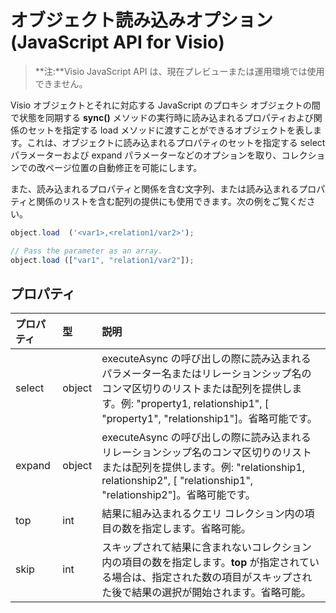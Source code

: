 # <a name="object-load-options-javascript-api-for-visio"></a>オブジェクト読み込みオプション (JavaScript API for Visio)

>**注:**Visio JavaScript API は、現在プレビューまたは運用環境では使用できません。

Visio オブジェクトとそれに対応する JavaScript のプロキシ オブジェクトの間で状態を同期する **sync()** メソッドの実行時に読み込まれるプロパティおよび関係のセットを指定する load メソッドに渡すことができるオブジェクトを表します。これは、オブジェクトに読み込まれるプロパティのセットを指定する select パラメーターおよび expand パラメーターなどのオプションを取り、コレクションでの改ページ位置の自動修正を可能にします。

また、読み込まれるプロパティと関係を含む文字列、または読み込まれるプロパティと関係のリストを含む配列の提供にも使用できます。次の例をご覧ください。

```js
object.load  ('<var1>,<relation1/var2>');

// Pass the parameter as an array.
object.load (["var1", "relation1/var2"]);
```

## <a name="properties"></a>プロパティ

| プロパティ | 型  | 説明 |
|:---------|:------|:------------|
|select    |object |executeAsync の呼び出しの際に読み込まれるパラメーター名またはリレーションシップ名のコンマ区切りのリストまたは配列を提供します。例: "property1, relationship1", [ "property1", "relationship1"]。省略可能です。|
|expand    |object |executeAsync の呼び出しの際に読み込まれるリレーションシップ名のコンマ区切りのリストまたは配列を提供します。例: "relationship1, relationship2", [ "relationship1", "relationship2"]。省略可能です。|
|top       |int    |結果に組み込まれるクエリ コレクション内の項目の数を指定します。省略可能。|
|skip      |int    |スキップされて結果に含まれないコレクション内の項目の数を指定します。**top** が指定されている場合は、指定された数の項目がスキップされた後で結果の選択が開始されます。省略可能。|

